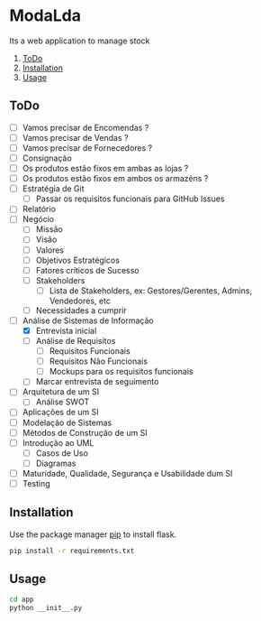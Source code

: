 # ModaLda

Its a web application to manage stock

1. [ToDo](#todo)
1. [Installation](#installation)
1. [Usage](#usage)

## ToDo

- [ ] Vamos precisar de Encomendas ?
- [ ] Vamos precisar de Vendas ?
- [ ] Vamos precisar de Fornecedores ?
 - [ ] Consignação
- [ ] Os produtos estão fixos em ambas as lojas ?
- [ ] Os produtos estão fixos em ambos os armazéns ?
- [ ] Estratégia de Git
  - [ ] Passar os requisitos funcionais para GitHub Issues
- [ ] Relatório
- [ ] Negócio
  - [ ] Missão
  - [ ] Visão
  - [ ] Valores
  - [ ] Objetivos Estratégicos
  - [ ] Fatores críticos de Sucesso
  - [ ] Stakeholders
    - [ ] Lista de Stakeholders, ex: Gestores/Gerentes, Admins, Vendedores, etc
  - [ ] Necessidades a cumprir
- [ ] Análise de Sistemas de Informação
  - [x] Entrevista inicial
  - [ ] Análise de Requisitos
    - [ ] Requisitos Funcionais
    - [ ] Requisitos Não Funcionais
    - [ ] Mockups para os requisitos funcionais
  - [ ] Marcar entrevista de seguimento
- [ ] Arquitetura de um SI
  - [ ] Análise SWOT
- [ ] Aplicações de um SI
- [ ] Modelação de Sistemas
- [ ] Métodos de Construção de um SI
- [ ] Introdução ao UML
  - [ ] Casos de Uso
  - [ ] Diagramas
- [ ] Maturidade, Qualidade, Segurança e Usabilidade dum SI
- [ ] Testing

## Installation

Use the package manager [pip](https://pip.pypa.io/en/stable/) to install flask.

```bash
pip install -r requirements.txt
```

## Usage

```bash
cd app
python __init__.py
```
